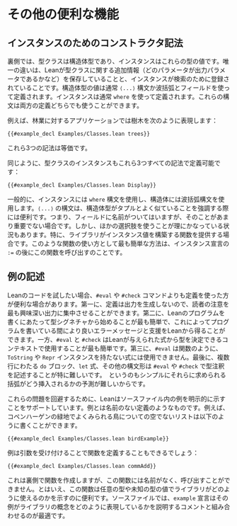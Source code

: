 <!--
# Additional Conveniences
-->

# その他の便利な機能

<!--
## Constructor Syntax for Instances
-->

## インスタンスのためのコンストラクタ記法

<!--
Behind the scenes, type classes are structure types and instances are values of these types.
The only differences are that Lean stores additional information about type classes, such as which parameters are output parameters, and that instances are registered for searching.
While values that have structure types are typically defined using either `⟨...⟩` syntax or with braces and fields, and instances are typically defined using `where`, both syntaxes work for both kinds of definition.
-->

裏側では、型クラスは構造体型であり、インスタンスはこれらの型の値です。唯一の違いは、Leanが型クラスに関する追加情報（どのパラメータが出力パラメータであるかなど）を保存していることと、インスタンスが検索のために登録されていることです。構造体型の値は通常 `⟨...⟩` 構文か波括弧とフィールドを使って定義されます。インスタンスは通常 `where` を使って定義されます。これらの構文は両方の定義どちらでも使うことができます。

<!--
For example, a forestry application might represent trees as follows:
-->

例えば、林業に対するアプリケーションでは樹木を次のように表現します：

```lean
{{#example_decl Examples/Classes.lean trees}}
```
<!--
All three syntaxes are equivalent.
-->

これら3つの記法は等価です。

<!--
Similarly, type class instances can be defined using all three syntaxes:
-->

同じように、型クラスのインスタンスもこれら3つすべての記法で定義可能です：

```lean
{{#example_decl Examples/Classes.lean Display}}
```

<!--
Generally speaking, the `where` syntax should be used for instances, and the curly-brace syntax should be used for structures.
The `⟨...⟩` syntax can be useful when emphasizing that a structure type is very much like a tuple in which the fields happen to be named, but the names are not important at the moment.
However, there are situations where it can make sense to use other alternatives.
In particular, a library might provide a function that constructs an instance value.
Placing a call to this function after `:=` in an instance declaration is the easiest way to use such a function.
-->

一般的に、インスタンスには `where` 構文を使用し、構造体には波括弧構文を使用します。`⟨...⟩` の構文は、構造体型がタプルとよく似ていることを強調する際には便利です。つまり、フィールドに名前がついてはいますが、そのことがあまり重要でない場合です。しかし、ほかの選択肢を使うことが理にかなっている状況もあります。特に、ライブラリがインスタンス値を構築する関数を提供する場合です。このような関数の使い方として最も簡単な方法は、インスタンス宣言の `:=` の後にこの関数を呼び出すのことです。

<!--
## Examples
-->

## 例の記述

<!--
When experimenting with Lean code, definitions can be more convenient to use than `#eval` or `#check` commands.
First off, definitions don't produce any output, which can help keep the reader's focus on the most interesting output.
Secondly, it's easiest to write most Lean programs by starting with a type signature, allowing Lean to provide more assistance and better error messages while writing the program itself.
On the other hand, `#eval` and `#check` are easiest to use in contexts where Lean is able to determine the type from the provided expression.
Thirdly, `#eval` cannot be used with expressions whose types don't have `ToString` or `Repr` instances, such as functions.
Finally, multi-step `do` blocks, `let`-expressions, and other syntactic forms that take multiple lines are particularly difficult to write with a type annotation in `#eval` or `#check`, simply because the required parenthesization can be difficult to predict.
-->

Leanのコードを試したい場合、`#eval` や `#check` コマンドよりも定義を使った方が便利な場合があります。第一に、定義は出力を生成しないので、読者の注意を最も興味深い出力に集中させることができます。第二に、Leanのプログラムを書くにあたって型シグネチャから始めることが最も簡単で、これによってプログラムを書いている間により良いエラーメッセージと支援をLeanから得ることができます。一方、`#eval` と `#check` はLeanが与えられた式から型を決定できるコンテキストで使用することが最も簡単です。第三に、`#eval` は関数のように、`ToString` や `Repr` インスタンスを持たない式には使用できません。最後に、複数行にわたる `do` ブロック、`let` 式、その他の構文形は `#eval` や `#check` で型注釈を記述することが特に難しいです。　というのもシンプルにそれらに求められる括弧がどう挿入されるかの予測が難しいからです。

<!--
To work around these issues, Lean supports the explicit indication of examples in a source file.
An example is like a definition without a name.
For instance, a non-empty list of birds commonly found in Copenhagen's green spaces can be written:
-->

これらの問題を回避するために、Leanはソースファイル内の例を明示的に示すことをサポートしています。例とは名前のない定義のようなものです。例えば、コペンハーゲンの緑地でよくみられる鳥についての空でないリストは以下のように書くことができます。

```lean
{{#example_decl Examples/Classes.lean birdExample}}
```

<!--
Examples may define functions by accepting arguments:
-->

例は引数を受け付けることで関数を定義することもできるでしょう：

```lean
{{#example_decl Examples/Classes.lean commAdd}}
```
<!--
While this creates a function behind the scenes, this function has no name and cannot be called.
Nonetheless, this is useful for demonstrating how a library can be used with arbitrary or unknown values of some given type.
In source files, `example` declarations are best paired with comments that explain how the example illustrates the concepts of the library.
-->

これは裏側で関数を作成しますが、この関数には名前がなく、呼び出すことができません。とはいえ、この関数は任意の型や未知の型の値でライブラリがどのように使えるのかを示すのに便利です。ソースファイルでは、`example` 宣言はその例がライブラリの概念をどのように表現しているかを説明するコメントと組み合わせるのが最適です。
